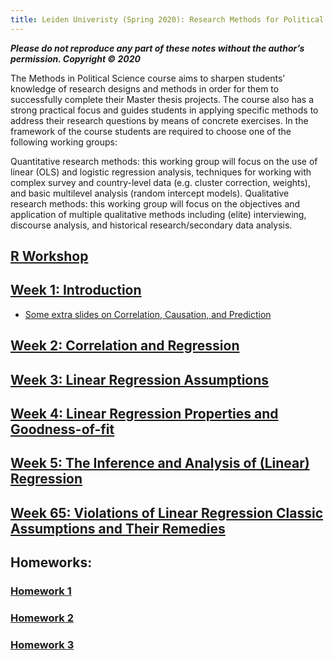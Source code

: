 ```yaml
---
title: Leiden Univeristy (Spring 2020): Research Methods for Political Science (Quantitative Track)
---
```


___Please do not reproduce any part of these notes without the author’s permission. Copyright © 2020___

The Methods in Political Science course aims to sharpen students’ knowledge of research designs and methods in order for them to successfully complete their Master thesis projects. The course also has a strong practical focus and guides students in applying specific methods to address their research questions by means of concrete exercises.
In the framework of the course students are required to choose one of the following working groups:

Quantitative research methods: this working group will focus on the use of linear (OLS) and logistic regression analysis, techniques for working with complex survey and country-level data (e.g. cluster correction, weights), and basic multilevel analysis (random intercept models). Qualitative research methods: this working group will focus on the objectives and application of multiple qualitative methods including (elite) interviewing, discourse analysis, and historical research/secondary data analysis.

## [R Workshop](https://Babakrezaee.github.io/LU_MAQM_2020/R_Workshop.html)

## [Week 1: Introduction](https://Babakrezaee.github.io/LU_MAQM_2020/Introduction.html)

* [Some extra slides on Correlation, Causation, and Prediction](https://www.dropbox.com/s/ap4fy4izyngtna5/Machine_Learning_and_Data_Mining_for_Social_Change_Dec2018_SU.pdf?dl=0)

## [Week 2: Correlation and Regression](https://Babakrezaee.github.io/LU_MAQM_2020/W2_CorrelationAndRegression.html)

## [Week 3: Linear Regression Assumptions](https://Babakrezaee.github.io/LU_MAQM_2020/W3_LinearRegressionAssumptionsPropertiesAndFit.html)

## [Week 4: Linear Regression Properties and Goodness-of-fit](https://Babakrezaee.github.io/LU_MAQM_2020/W3_OLSPropertiesAndFit.html)

## [Week 5: The Inference and Analysis of (Linear) Regression](https://github.com/babakrezaee/Babakrezaee.github.io/blob/master/LU_MAQM_2020/W5_InferenceOfOLS.pdf)

## [Week 65: Violations of Linear Regression Classic Assumptions and Their Remedies](https://github.com/babakrezaee/Babakrezaee.github.io/blob/master/LU_MAQM_2020/W6_ViolationsOfClassicAssumptionsRemedies.pdf)

## Homeworks:
### [Homework 1](https://Babakrezaee.github.io/LU_MAQM_2020/HW1.html)
### [Homework 2](https://Babakrezaee.github.io/LU_MAQM_2020/HW2.html)
### [Homework 3](https://Babakrezaee.github.io/LU_MAQM_2020/HW3.html)


